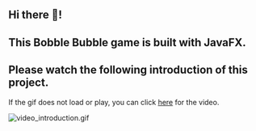 ## Hi there 👋!

## This Bobble Bubble game is built with JavaFX.

## 



## Please watch the following introduction of this project.

If the gif does not load or play, you can click [here](video_introduction.mp4) for the video. 



![video_introduction.gif](/Users/fy916/Documents/Projects/JavaFX-Bobble-Bubble-Game/video_introduction.gif)



## 
